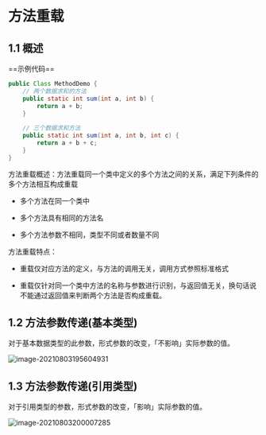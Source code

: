 # 方法重载

## 1.1 概述
==示例代码==

```java
public Class MethodDemo {
    // 两个数据求和的方法
    public static int sum(int a, int b) {
        return a + b;
    }
    
    // 三个数据求和方法
    public static int sum(int a, int b, int c) {
        return a + b + c;
    }
}
```

方法重载概述：方法重载同一个类中定义的多个方法之间的关系，满足下列条件的多个方法相互构成重载

- 多个方法在同一个类中

- 多个方法具有相同的方法名

- 多个方法参数不相同，类型不同或者数量不同

方法重载特点：
- 重载仅对应方法的定义，与方法的调用无关，调用方式参照标准格式

- 重载仅针对同一个类中方法的名称与参数进行识别，与返回值无关，换句话说不能通过返回值来判断两个方法是否构成重载。


## 1.2 方法参数传递(基本类型)

对于基本数据类型的此参数，形式参数的改变，「不影响」实际参数的值。

<img src="C:\Users\buwan\AppData\Roaming\Typora\typora-user-images\image-20210803195604931.png" alt="image-20210803195604931"  />

## 1.3 方法参数传递(引用类型)

对于引用类型的参数，形式参数的改变，「影响」实际参数的值。

![image-20210803200007285](C:\Users\buwan\AppData\Roaming\Typora\typora-user-images\image-20210803200007285.png)

